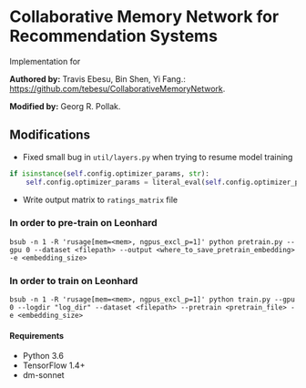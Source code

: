 # Collaborative Memory Network for Recommendation Systems
Implementation for

**Authored by:** Travis Ebesu, Bin Shen, Yi Fang.: https://github.com/tebesu/CollaborativeMemoryNetwork.


**Modified by:** Georg R. Pollak.

## Modifications
- Fixed small bug in `util/layers.py` when trying to resume model training
``` python
if isinstance(self.config.optimizer_params, str):  
    self.config.optimizer_params = literal_eval(self.config.optimizer_params)
```
- Write output matrix to `ratings_matrix` file

### In order to pre-train on Leonhard
```
bsub -n 1 -R 'rusage[mem=<mem>, ngpus_excl_p=1]' python pretrain.py --gpu 0 --dataset <filepath> --output <where_to_save_pretrain_embedding> -e <embedding_size>
```
### In order to train on Leonhard
```
bsub -n 1 -R 'rusage[mem=<mem>, ngpus_excl_p=1]' python train.py --gpu 0 --logdir "log_dir" --dataset <filepath> --pretrain <pretrain_file> -e <embedding_size>
```
#### Requirements
* Python 3.6
* TensorFlow 1.4+
* dm-sonnet
